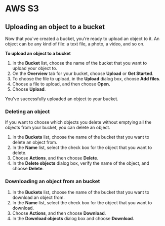 # AWS S3

## Uploading an object to a bucket <a id="PuttingAnObjectInABucket"></a>

Now that you've created a bucket, you're ready to upload an object to it. An object can be any kind of file: a text file, a photo, a video, and so on.

**To upload an object to a bucket**

1. In the **Bucket** list, choose the name of the bucket that you want to upload your object to.
2. On the **Overview** tab for your bucket, choose **Upload** or **Get Started**.
3. To choose the file to upload, in the **Upload** dialog box, choose **Add files**.
4. Choose a file to upload, and then choose **Open.**
5. Choose **Upload**.

You've successfully uploaded an object to your bucket.

### Deleting an object <a id="clean-up-delete-objects"></a>

If you want to choose which objects you delete without emptying all the objects from your bucket, you can delete an object.

1. In the **Buckets** list, choose the name of the bucket that you want to delete an object from.
2. In the **Name** list, select the check box for the object that you want to delete.
3. Choose **Actions**, and then choose **Delete**.
4. In the **Delete objects** dialog box, verify the name of the object, and choose **Delete**.

### Downloading an object from an bucket <a id="clean-up-delete-objects"></a>

1. In the **Buckets** list, choose the name of the bucket that you want to download an object from.
2. In the **Name** list, select the check box for the object that you want to download.
3. Choose **Actions**, and then choose **Download**.
4. In the **Download objects** dialog box and choose **Download**.

